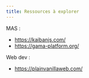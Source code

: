 ```yaml
---
title: Ressources à explorer
---
```

MAS :

* https://kaibanjs.com/
* https://gama-platform.org/ 

Web dev :

* https://plainvanillaweb.com/
